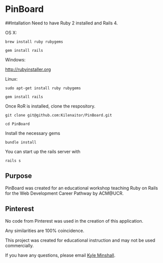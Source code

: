 # PinBoard

##Intallation
Need to have Ruby 2 installed and Rails 4.

OS X:

`brew install ruby rubygems`

`gem install rails`

Windows:

http://rubyinstaller.org

Linux:

`sudo apt-get install ruby rubygems`

`gem install rails`

Once RoR is installed, clone the respository.

`git clone git@github.com:Kilenaitor/PinBoard.git`

`cd PinBoard`

Install the necessary gems

`bundle install`

You can start up the rails server with

`rails s`

## Purpose

PinBoard was created for an educational workshop teaching Ruby on Rails for the Web Development Career Pathway by ACM@UCR.

## Pinterest

No code from Pinterest was used in the creation of this application.

Any similarities are 100% coincidence.

This project was created for educational instruction and may not be used commercially.

If you have any questions, please email [Kyle Minshall](mailto:kyleminshall@gmail.com).

